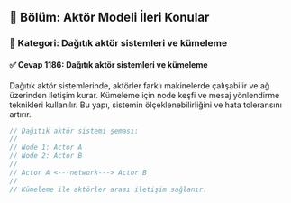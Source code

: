 ## 📘 Bölüm: Aktör Modeli İleri Konular
### 🔹 Kategori: Dağıtık aktör sistemleri ve kümeleme
#### ✅ Cevap 1186: Dağıtık aktör sistemleri ve kümeleme

Dağıtık aktör sistemlerinde, aktörler farklı makinelerde çalışabilir ve ağ üzerinden iletişim kurar. Kümeleme için node keşfi ve mesaj yönlendirme teknikleri kullanılır. Bu yapı, sistemin ölçeklenebilirliğini ve hata toleransını artırır.

```rust
// Dağıtık aktör sistemi şeması:
//
// Node 1: Actor A
// Node 2: Actor B
//
// Actor A <---network---> Actor B
//
// Kümeleme ile aktörler arası iletişim sağlanır.
```
